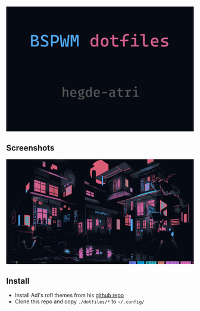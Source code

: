 <p align="center">
  <img src="https://raw.githubusercontent.com/hegde-atri/bspwm-dots/main/assets/title.png">
</p>


## Screenshots

![img](assets/ss.png)

## Install

- Install Adi's rofi themes from his [github repo](https://github.com/adi1090x/rofi)
- Clone this repo and copy `./dotfiles/*` to `~/.config/`


